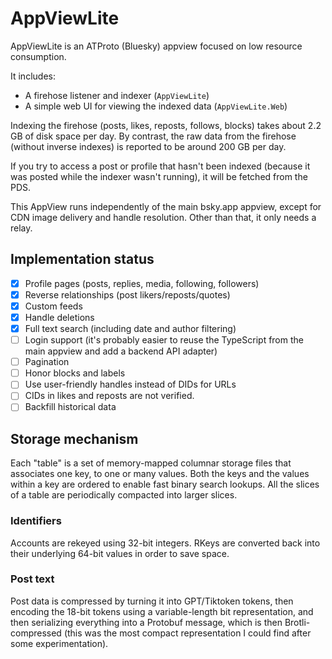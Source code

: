 # AppViewLite

AppViewLite is an ATProto (Bluesky) appview focused on low resource consumption.

It includes:
* A firehose listener and indexer (`AppViewLite`)
* A simple web UI for viewing the indexed data (`AppViewLite.Web`)

Indexing the firehose (posts, likes, reposts, follows, blocks) takes about 2.2 GB of disk space per day. By contrast, the raw data from the firehose (without inverse indexes) is reported to be around 200 GB per day.

If you try to access a post or profile that hasn't been indexed (because it was posted while the indexer wasn't running), it will be fetched from the PDS.

This AppView runs independently of the main bsky.app appview, except for CDN image delivery and handle resolution. Other than that, it only needs a relay.

## Implementation status

- [X] Profile pages (posts, replies, media, following, followers)
- [X] Reverse relationships (post likers/reposts/quotes)
- [X] Custom feeds
- [X] Handle deletions
- [X] Full text search (including date and author filtering)
- [ ] Login support (it's probably easier to reuse the TypeScript from the main appview and add a backend API adapter)
- [ ] Pagination
- [ ] Honor blocks and labels
- [ ] Use user-friendly handles instead of DIDs for URLs
- [ ] CIDs in likes and reposts are not verified.
- [ ] Backfill historical data

## Storage mechanism
Each "table" is a set of memory-mapped columnar storage files that associates one key, to one or many values.
Both the keys and the values within a key are ordered to enable fast binary search lookups.
All the slices of a table are periodically compacted into larger slices.

### Identifiers
Accounts are rekeyed using 32-bit integers. RKeys are converted back into their underlying 64-bit values in order to save space.

### Post text
Post data is compressed by turning it into GPT/Tiktoken tokens, then encoding the 18-bit tokens using a variable-length bit representation, and then serializing everything into a Protobuf message, which is then Brotli-compressed (this was the most compact representation I could find after some experimentation).